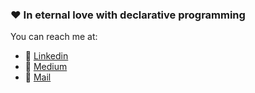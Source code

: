 ### ❤️ In eternal love with declarative programming

You can reach me at:

- 💼 [Linkedin](https://www.linkedin.com/in/onnerb/?locale=en_US)
- 📣 [Medium](https://onnerb.medium.com)
- 📧 [Mail](mailto:demourabrenno@gmail.com)
